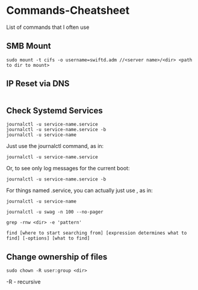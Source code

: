 # Commands-Cheatsheet
List of commands that I often use

## SMB Mount

```
sudo mount -t cifs -o username=swiftd.adm //<server name>/<dir> <path to dir to mount>
```
  
## IP Reset via DNS

```

```

## Check Systemd Services

```
journalctl -u service-name.service
journalctl -u service-name.service -b
journalctl -u service-name
```

Just use the journalctl command, as in:

```
journalctl -u service-name.service
```

Or, to see only log messages for the current boot:

```
journalctl -u service-name.service -b
```

For things named <something>.service, you can actually just use <something>, as in:

```
journalctl -u service-name
```

```
journalctl -u swag -n 100 --no-pager
```


```
grep -rnw <dir> -e 'pattern'
```
  
```
find [where to start searching from] [expression determines what to find] [-options] [what to find]
```

## Change ownership of files

```
sudo chown -R user:group <dir>
```
-R - recursive
